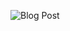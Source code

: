 ![Blog Post](https://github.com/YOUBAZ/Blog-Post/assets/138230511/d5e48d51-27eb-4cf2-ba1a-08ebafffe21f)
